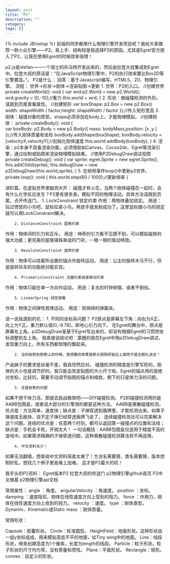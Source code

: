 ```yaml
---
layout: post
title: "P2"
description: ""
category: 
tags: []
---
```

{% include JB/setup %}
前端的同学都用什么物理引擎开发项目呢？我给大家推荐一款小众引擎——P2。易上手、结构轻是我选择P2的原因。尤其是Egret官方嵌入了P2，让我在使用Egret的时候效率倍增！
          

p2.js是stefan——一个瑞士的杀马特开发出来的，然后由拉登大叔集成到Egret中。拉登大叔的原话是：“在JavaScript物理引擎中，P2的执行效率要比Box2D等引擎要高。”。
P2是什么：
回答：基于Javascript编写、HTML5、2D、物理引擎。
流程：
世界->形状->刚体->渲染贴图->更新
        1. 世界：P2的入口。
    //创建世界
    private createWorld(): void {
        var wrd:p2.World = new p2.World();
        wrd.gravity = [0,-10];//重力
        this.world = wrd;
    }
        2.  形状：做碰撞检测的外形。请跳到页尾查看属性。
    //创建矩形
    var boxShape: p2.Box = new p2.Box({ width: shapeWidth / factor,height: shapeWidth / factor });//传入矩形宽高 
        3.  刚体：碰撞对象的原型。shape必须添加在body上，才能物理模拟。
    //创建刚体：
    private createBody(): void {        
        var boxBody: p2.Body = new p2.Body({ mass: bodyMass,position: [x ,y ] });//传入刚体质量和坐标
        boxBody.addShape(boxShape);
        boxBody.velocity = [velocityX,velocityY];//初始化刚体速度
        this.world.addBody(boxBody);
    }
        4. 渲染：p2本身不具备渲染功能，必须借助如Canvas、Cocos2dx、Egret等渲染引擎，通过绘制或贴图来渲染物理模拟结果。
    //使用P2DebugDraw调试视图
    private createDebug(): void {
        var sprite: egret.Sprite = new egret.Sprite();
        this.addChild(sprite);
        this.debugDraw = new p2DebugDraw(this.world,sprite);
    }
        5. 在帧频事件loop()中更新p2世界。
    private loop(): void {
        this.world.step(60 / 1000);//更新频率
    }

进阶篇，在虚拟世界里脑洞大开：
碰撞才有火花，当两个刚体碰撞在一起时，会有什么化学反应发生？P2里有很多类，模拟不同的物理活动。具体方法请跳到页尾，点开传送门。
        1. LockConstraint 锁定约束
作用：两物体叠加锁定。
用途：玩过愤怒的小鸟吧，鼠标拉紧小鸟，再放手就发射成功了。这里鼠标跟小鸟的锁定就可以用LockConstraint解决。


        2. DistanceConstraint 距离约束
作用：物体间的引力和互斥。
用途：神奇的引力看不见摸不到，可以模拟磁铁的强大功能；更完美的是玻璃珠串成的门帘，一根一根的晃动特效。


        3. RevoluteConstraint 旋转约束
作用：物体可以绕着所设置的锚点作旋转运动。
用途：公主的旋转木马不行，但是旋转风车的功能绝对能实现。


        4. PrismaticConstraint 活塞约束或者移动约束
作用：物体只能在单一方向作运动。
用途：复古的时钟钟摆，或者不倒翁。


        5. LinearSpring 线性弹簧
作用：物体之间弹性规律运动。
用途：软绵绵的弹簧床。



说一说我遇到的坑：
        1. 不同的坐标系问题？
P2原点是屏幕左下角：向右为X正，向上为Y正。重力默认值[0,-9.78]，即地心引力向下。
在Egret的舞台中，原点是屏幕左上角。p2DebugDraw是基于Egret写出来的，却没有根据Egret的习惯把坐标调整到左上角。
我直接说结论吧：蒙圈的我在Egret中用p2DebugDraw调试，发现重力向上，所有东西都惊悚的飘起来。

        2. 当你射箭到箭靶上的时候，我想要的效果是箭头刚刚好粘在上面而不是全都扎进去！
产品妹子的要求是丝毫不差，我自坦然应对。
碰撞检测的精度是引擎写死的，刚体的大小也是调节好的，我只能去改变贴图的大小尺寸啦。Egret的锚点用的是绝对坐标，比较坑，需要手动调节贴图的锚点和缩放，剩下的只是体力活的问题。

        3. 还是射箭的问题
如果不想干体力活，那就去挑战极限吧——DIY碰撞检测。
P2的碰撞检测用的是AABB包围盒，或者说大部分的引擎用的都是这种方法。
AABB是离散碰撞检测，优点是：方法简单，速度快；缺点是：子弹穿透到盾牌里，才能检测出来。如果子弹速度无敌快，说不定子弹已经穿透盾牌飞走了。
连续碰撞检测法可以完美解决这个问题。连续的优点是：任意两个时刻，都可以返回第一碰撞点的位置和法线；缺点是：手机会卡死，开销太大！
一句话概括：AABB包围盒仅适用于精度不高的游戏中。如果需求精确的子弹穿透问题，这种离散碰撞检测算法将不再适用。

        4. 中文资料太少！
如果无法翻墙，想查阅中文资料简直太难了！方法名需要猜，类名需要猜，版本控制好乱，想找几个例子更是难上加难。
这才是P2最大的坑！

我手头的P2资料：
Egret版本P2
拉登大叔的传送门
p2物理引擎github首页
P2中文维基
p2物理引擎api文档

常用属性：
angle ：角度。
angularVelocity ：角速度。
position ：坐标。
damping ：速度阻尼。刚体在线性速度方向上受到的阻力。
force ：作用力。刚体在线性速度方向上收到的扭力。
velocity ：速度。
type ：刚体类型。Dynamic、Kinematic或Static
mass ：刚体质量。

常用形状：

Capsule：胶囊形状。
Circle：标准圆型。
HeightFeild：地面形状。这种形状由一组y坐标组成，用来模拟高低不平的地面，如Tiny wing中的地面。
Line：线段形状，用来创建高度为1个像素，长度为length的线段。
Particle：粒子形状。粒子形状的尺寸均为零，没有质量和惯性。
Plane：平面形状。
Rectangle：矩形。
convex：自定义的形状。